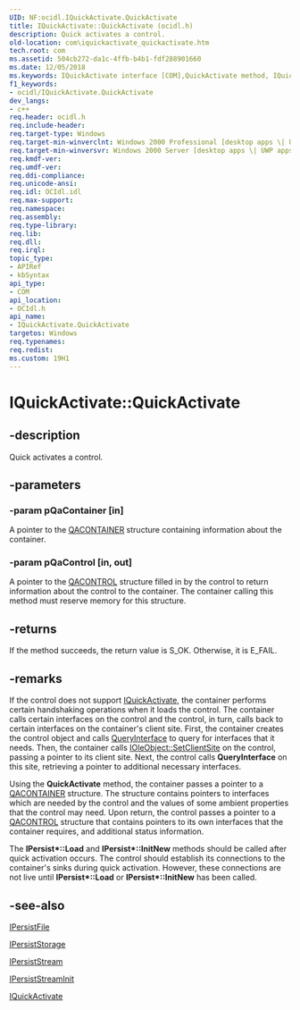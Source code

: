 ```yaml
---
UID: NF:ocidl.IQuickActivate.QuickActivate
title: IQuickActivate::QuickActivate (ocidl.h)
description: Quick activates a control.
old-location: com\iquickactivate_quickactivate.htm
tech.root: com
ms.assetid: 504cb272-da1c-4ffb-b4b1-fdf288901660
ms.date: 12/05/2018
ms.keywords: IQuickActivate interface [COM],QuickActivate method, IQuickActivate.QuickActivate, IQuickActivate::QuickActivate, QuickActivate, QuickActivate method [COM], QuickActivate method [COM],IQuickActivate interface, _ctrl_iquickactivate_quickactivate, com.iquickactivate_quickactivate, ocidl/IQuickActivate::QuickActivate
f1_keywords:
- ocidl/IQuickActivate.QuickActivate
dev_langs:
- c++
req.header: ocidl.h
req.include-header: 
req.target-type: Windows
req.target-min-winverclnt: Windows 2000 Professional [desktop apps \| UWP apps]
req.target-min-winversvr: Windows 2000 Server [desktop apps \| UWP apps]
req.kmdf-ver: 
req.umdf-ver: 
req.ddi-compliance: 
req.unicode-ansi: 
req.idl: OCIdl.idl
req.max-support: 
req.namespace: 
req.assembly: 
req.type-library: 
req.lib: 
req.dll: 
req.irql: 
topic_type:
- APIRef
- kbSyntax
api_type:
- COM
api_location:
- OCIdl.h
api_name:
- IQuickActivate.QuickActivate
targetos: Windows
req.typenames: 
req.redist: 
ms.custom: 19H1
---
```


# IQuickActivate::QuickActivate


## -description


Quick activates a control.


## -parameters




### -param pQaContainer [in]

A pointer to the <a href="https://docs.microsoft.com/windows/desktop/api/ocidl/ns-ocidl-qacontainer">QACONTAINER</a> structure containing information about the container.


### -param pQaControl [in, out]

A pointer to the <a href="https://docs.microsoft.com/windows/desktop/api/ocidl/ns-ocidl-qacontrol">QACONTROL</a> structure filled in by the control to return information about the control to the container. The container calling this method must reserve memory for this structure.


## -returns



If the method succeeds, the return value is S_OK. Otherwise, it is E_FAIL.




## -remarks



If the control does not support <a href="https://docs.microsoft.com/windows/desktop/api/ocidl/nn-ocidl-iquickactivate">IQuickActivate</a>, the container performs certain handshaking operations when it loads the control. The container calls certain interfaces on the control and the control, in turn, calls back to certain interfaces on the container's client site. First, the container creates the control object and calls <a href="https://docs.microsoft.com/windows/desktop/api/unknwn/nf-unknwn-iunknown-queryinterface(q)">QueryInterface</a> to query for interfaces that it needs. Then, the container calls <a href="https://docs.microsoft.com/windows/desktop/api/oleidl/nf-oleidl-ioleobject-setclientsite">IOleObject::SetClientSite</a> on the control, passing a pointer to its client site. Next, the control calls <b>QueryInterface</b> on this site, retrieving a pointer to additional necessary interfaces.

Using the <b>QuickActivate</b> method, the container passes a pointer to a <a href="https://docs.microsoft.com/windows/desktop/api/ocidl/ns-ocidl-qacontainer">QACONTAINER</a> structure. The structure contains pointers to interfaces which are needed by the control and the values of some ambient properties that the control may need. Upon return, the control passes a pointer to a <a href="https://docs.microsoft.com/windows/desktop/api/ocidl/ns-ocidl-qacontrol">QACONTROL</a> structure that contains pointers to its own interfaces that the container requires, and additional status information.

The <b>IPersist*::Load</b> and <b>IPersist*::InitNew</b> methods should be called after quick activation occurs. The control should establish its connections to the container's sinks during quick activation. However, these connections are not live until <b>IPersist*::Load</b> or <b>IPersist*::InitNew</b> has been called.





## -see-also




<a href="https://docs.microsoft.com/windows/desktop/api/objidl/nn-objidl-ipersistfile">IPersistFile</a>



<a href="https://docs.microsoft.com/windows/desktop/api/objidl/nn-objidl-ipersiststorage">IPersistStorage</a>



<a href="https://docs.microsoft.com/windows/desktop/api/objidl/nn-objidl-ipersiststream">IPersistStream</a>



<a href="https://docs.microsoft.com/windows/desktop/api/ocidl/nn-ocidl-ipersiststreaminit">IPersistStreamInit</a>



<a href="https://docs.microsoft.com/windows/desktop/api/ocidl/nn-ocidl-iquickactivate">IQuickActivate</a>
 

 

